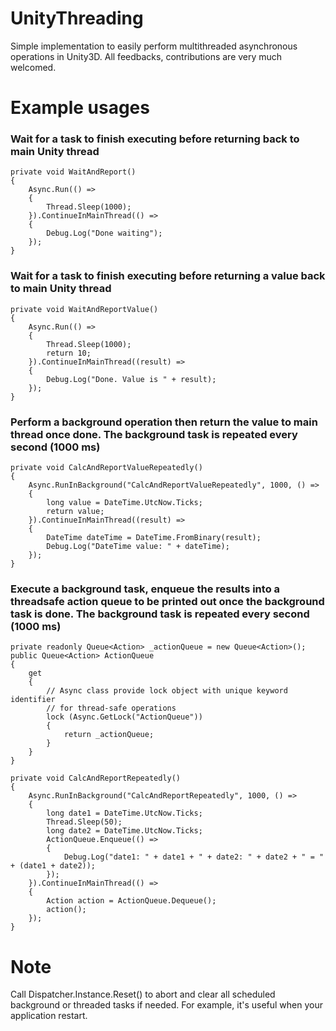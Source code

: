 # UnityThreading
Simple implementation to easily perform multithreaded asynchronous operations in Unity3D.
All feedbacks, contributions are very much welcomed.

# Example usages

### Wait for a task to finish executing before returning back to main Unity thread

    private void WaitAndReport()
    {
        Async.Run(() =>
        {
            Thread.Sleep(1000);
        }).ContinueInMainThread(() =>
        {
            Debug.Log("Done waiting");
        });
    }

### Wait for a task to finish executing before returning a value back to main Unity thread

    private void WaitAndReportValue()
    {
        Async.Run(() =>
        {
            Thread.Sleep(1000);
            return 10;
        }).ContinueInMainThread((result) =>
        {
            Debug.Log("Done. Value is " + result);
        });
    }
        
### Perform a background operation then return the value to main thread once done. The background task is repeated every second (1000 ms)

    private void CalcAndReportValueRepeatedly()
    {
        Async.RunInBackground("CalcAndReportValueRepeatedly", 1000, () =>
        {
            long value = DateTime.UtcNow.Ticks;
            return value;
        }).ContinueInMainThread((result) =>
        {
            DateTime dateTime = DateTime.FromBinary(result);
            Debug.Log("DateTime value: " + dateTime);
        });
    }

### Execute a background task, enqueue the results into a threadsafe action queue to be printed out once the background task is done. The background task is repeated every second (1000 ms)

    private readonly Queue<Action> _actionQueue = new Queue<Action>();
    public Queue<Action> ActionQueue
    {
        get
        {
            // Async class provide lock object with unique keyword identifier
            // for thread-safe operations
            lock (Async.GetLock("ActionQueue"))
            {
                return _actionQueue;
            }
        }
    }
    
    private void CalcAndReportRepeatedly()
    {
        Async.RunInBackground("CalcAndReportRepeatedly", 1000, () =>
        {
            long date1 = DateTime.UtcNow.Ticks;
            Thread.Sleep(50);
            long date2 = DateTime.UtcNow.Ticks;
            ActionQueue.Enqueue(() =>
            {
                Debug.Log("date1: " + date1 + " + date2: " + date2 + " = " + (date1 + date2));
            });
        }).ContinueInMainThread(() =>
        {
            Action action = ActionQueue.Dequeue();
            action();
        });
    }
    
# Note
Call Dispatcher.Instance.Reset() to abort and clear all scheduled background or threaded tasks if needed. For example, it's useful when your application restart.
